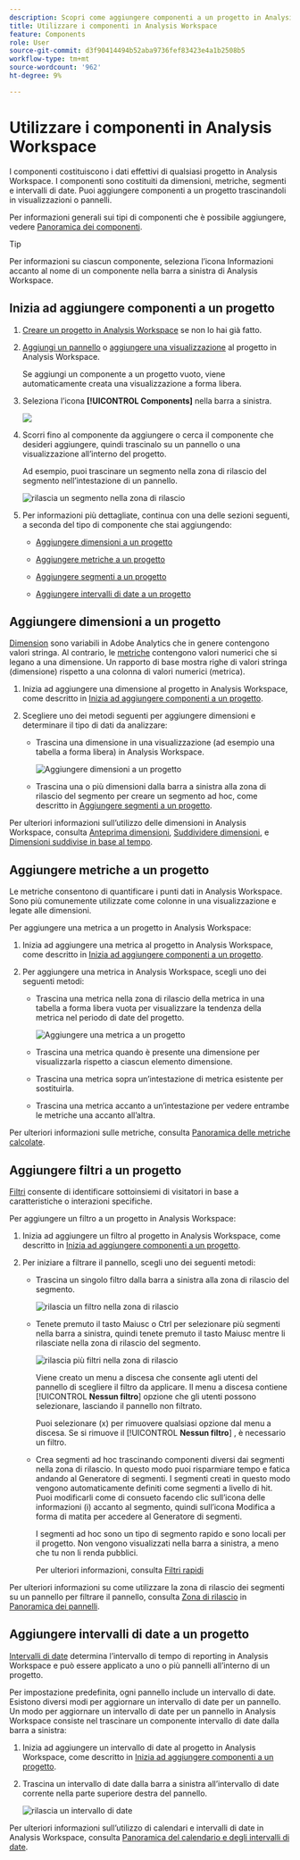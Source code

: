 ```yaml
---
description: Scopri come aggiungere componenti a un progetto in Analysis Workspace
title: Utilizzare i componenti in Analysis Workspace
feature: Components
role: User
source-git-commit: d3f90414494b52aba9736fef83423e4a1b2508b5
workflow-type: tm+mt
source-wordcount: '962'
ht-degree: 9%

---
```


# Utilizzare i componenti in Analysis Workspace

I componenti costituiscono i dati effettivi di qualsiasi progetto in Analysis Workspace. I componenti sono costituiti da dimensioni, metriche, segmenti e intervalli di date. Puoi aggiungere componenti a un progetto trascinandoli in visualizzazioni o pannelli.

Per informazioni generali sui tipi di componenti che è possibile aggiungere, vedere [Panoramica dei componenti](/help/components/overview.md).

>[!TIP]
>
>Per informazioni su ciascun componente, seleziona l’icona Informazioni accanto al nome di un componente nella barra a sinistra di Analysis Workspace.

## Inizia ad aggiungere componenti a un progetto

1. [Creare un progetto in Analysis Workspace](/help/analysis-workspace/build-workspace-project/create-projects.md) se non lo hai già fatto.

1. [Aggiungi un pannello](/help/analysis-workspace/c-panels/panels.md) o [aggiungere una visualizzazione](/help/analysis-workspace/visualizations/freeform-analysis-visualizations.md#add-visualizations-to-a-panel) al progetto in Analysis Workspace.

   Se aggiungi un componente a un progetto vuoto, viene automaticamente creata una visualizzazione a forma libera.

1. Seleziona l’icona **[!UICONTROL Components]** nella barra a sinistra.

   ![](assets/build-components.png)

1. Scorri fino al componente da aggiungere o cerca il componente che desideri aggiungere, quindi trascinalo su un pannello o una visualizzazione all’interno del progetto.

   Ad esempio, puoi trascinare un segmento nella zona di rilascio del segmento nell’intestazione di un pannello.

   ![rilascia un segmento nella zona di rilascio](assets/filter-dropzone.png)

1. Per informazioni più dettagliate, continua con una delle sezioni seguenti, a seconda del tipo di componente che stai aggiungendo:

   * [Aggiungere dimensioni a un progetto](#add-dimensions-to-a-project)

   * [Aggiungere metriche a un progetto](#add-metrics-to-a-project)

   * [Aggiungere segmenti a un progetto](#add-segments-to-a-project)

   * [Aggiungere intervalli di date a un progetto](#add-date-ranges-to-a-project)

## Aggiungere dimensioni a un progetto

[Dimension](/help/components/dimensions/overview.md) sono variabili in Adobe Analytics che in genere contengono valori stringa. Al contrario, le [metriche](/help/components/calc-metrics/calc-metr-overview.md) contengono valori numerici che si legano a una dimensione. Un rapporto di base mostra righe di valori stringa (dimensione) rispetto a una colonna di valori numerici (metrica).

1. Inizia ad aggiungere una dimensione al progetto in Analysis Workspace, come descritto in [Inizia ad aggiungere componenti a un progetto](#begin-adding-components-to-a-project).

1. Scegliere uno dei metodi seguenti per aggiungere dimensioni e determinare il tipo di dati da analizzare:

   * Trascina una dimensione in una visualizzazione (ad esempio una tabella a forma libera) in Analysis Workspace.

     ![Aggiungere dimensioni a un progetto](assets/add-dimensions.png)

   * Trascina una o più dimensioni dalla barra a sinistra alla zona di rilascio del segmento per creare un segmento ad hoc, come descritto in [Aggiungere segmenti a un progetto](#add-segments-to-a-project).

Per ulteriori informazioni sull’utilizzo delle dimensioni in Analysis Workspace, consulta [Anteprima dimensioni](/help/components/dimensions/view-dimensions.md), [Suddividere dimensioni](/help/components/dimensions/t-breakdown-fa.md), e [Dimensioni suddivise in base al tempo](/help/components/dimensions/time-parting-dimensions.md).

## Aggiungere metriche a un progetto

Le metriche consentono di quantificare i punti dati in Analysis Workspace. Sono più comunemente utilizzate come colonne in una visualizzazione e legate alle dimensioni.

Per aggiungere una metrica a un progetto in Analysis Workspace:

1. Inizia ad aggiungere una metrica al progetto in Analysis Workspace, come descritto in [Inizia ad aggiungere componenti a un progetto](#begin-adding-components-to-a-project).

1. Per aggiungere una metrica in Analysis Workspace, scegli uno dei seguenti metodi:

   * Trascina una metrica nella zona di rilascio della metrica in una tabella a forma libera vuota per visualizzare la tendenza della metrica nel periodo di date del progetto.

     ![Aggiungere una metrica a un progetto](assets/add-metrics.png)

   * Trascina una metrica quando è presente una dimensione per visualizzarla rispetto a ciascun elemento dimensione.

   * Trascina una metrica sopra un’intestazione di metrica esistente per sostituirla.

   * Trascina una metrica accanto a un’intestazione per vedere entrambe le metriche una accanto all’altra.

Per ulteriori informazioni sulle metriche, consulta [Panoramica delle metriche calcolate](/help/components/calc-metrics/calc-metr-overview.md).

## Aggiungere filtri a un progetto

[Filtri](/help/components/filters/filters-overview.md) consente di identificare sottoinsiemi di visitatori in base a caratteristiche o interazioni specifiche.

Per aggiungere un filtro a un progetto in Analysis Workspace:

1. Inizia ad aggiungere un filtro al progetto in Analysis Workspace, come descritto in [Inizia ad aggiungere componenti a un progetto](#begin-adding-components-to-a-project).

1. Per iniziare a filtrare il pannello, scegli uno dei seguenti metodi:

   * Trascina un singolo filtro dalla barra a sinistra alla zona di rilascio del segmento.

     ![rilascia un filtro nella zona di rilascio](assets/filter-dropzone.png)

   * Tenete premuto il tasto Maiusc o Ctrl per selezionare più segmenti nella barra a sinistra, quindi tenete premuto il tasto Maiusc mentre li rilasciate nella zona di rilascio del segmento.

     ![rilascia più filtri nella zona di rilascio](assets/filter-dropzone-multiple.png)

     Viene creato un menu a discesa che consente agli utenti del pannello di scegliere il filtro da applicare. Il menu a discesa contiene [!UICONTROL **Nessun filtro**] opzione che gli utenti possono selezionare, lasciando il pannello non filtrato.

     Puoi selezionare (x) per rimuovere qualsiasi opzione dal menu a discesa. Se si rimuove il [!UICONTROL **Nessun filtro**] , è necessario un filtro.

   * Crea segmenti ad hoc trascinando componenti diversi dai segmenti nella zona di rilascio. In questo modo puoi risparmiare tempo e fatica andando al Generatore di segmenti. I segmenti creati in questo modo vengono automaticamente definiti come segmenti a livello di hit. Puoi modificarli come di consueto facendo clic sull’icona delle informazioni (i) accanto al segmento, quindi sull’icona Modifica a forma di matita per accedere al Generatore di segmenti.

     I segmenti ad hoc sono un tipo di segmento rapido e sono locali per il progetto. Non vengono visualizzati nella barra a sinistra, a meno che tu non li renda pubblici.

     Per ulteriori informazioni, consulta [Filtri rapidi](/help/components/filters/quick-filters.md)

Per ulteriori informazioni su come utilizzare la zona di rilascio dei segmenti su un pannello per filtrare il pannello, consulta [Zona di rilascio](/help/analysis-workspace/c-panels/panels.md#drop-zone) in [Panoramica dei pannelli](/help/analysis-workspace/c-panels/panels.md).

## Aggiungere intervalli di date a un progetto

[Intervalli di date](/help/components/date-ranges/custom-date-ranges.md) determina l’intervallo di tempo di reporting in Analysis Workspace e può essere applicato a uno o più pannelli all’interno di un progetto.

Per impostazione predefinita, ogni pannello include un intervallo di date. Esistono diversi modi per aggiornare un intervallo di date per un pannello. Un modo per aggiornare un intervallo di date per un pannello in Analysis Workspace consiste nel trascinare un componente intervallo di date dalla barra a sinistra:

1. Inizia ad aggiungere un intervallo di date al progetto in Analysis Workspace, come descritto in [Inizia ad aggiungere componenti a un progetto](#begin-adding-components-to-a-project).

1. Trascina un intervallo di date dalla barra a sinistra all’intervallo di date corrente nella parte superiore destra del pannello.

   ![rilascia un intervallo di date](assets/daterange-drop.png)

Per ulteriori informazioni sull’utilizzo di calendari e intervalli di date in Analysis Workspace, consulta [Panoramica del calendario e degli intervalli di date](/help/components/date-ranges/custom-date-ranges.md).
